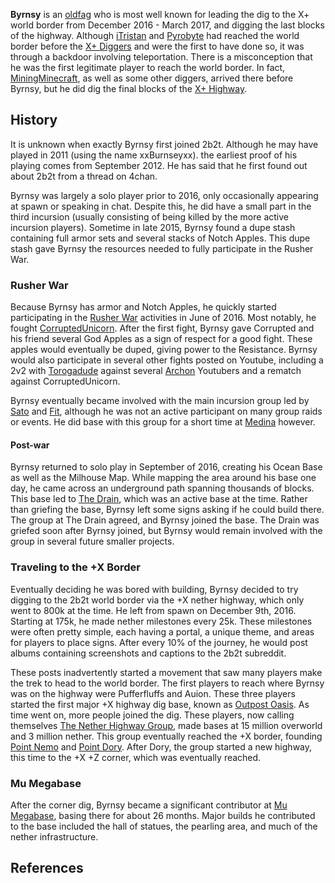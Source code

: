 **Byrnsy** is an [oldfag](https://2b2t.miraheze.org/wiki/oldfag) who is most well known for leading the dig to the X+ world border from December 2016 - March 2017, and digging the last blocks of the highway. Although [iTristan](https://2b2t.miraheze.org/wiki/iTristan) and [Pyrobyte](https://2b2t.miraheze.org/wiki/Pyrobyte) had reached the world border before the [X+ Diggers](https://2b2t.miraheze.org/wiki/Nether_Highway_Group) and were the first to have done so, it was through a backdoor involving teleportation. There is a misconception that he was the first legitimate player to reach the world border. In fact, [MiningMinecraft](https://2b2t.miraheze.org/wiki/MiningMinecraft), as well as some other diggers, arrived there before Byrnsy, but he did dig the final blocks of the [X+ Highway](https://2b2t.miraheze.org/wiki/Highways).

## History
It is unknown when exactly Byrnsy first joined 2b2t. Although he may have played in 2011 (using the name xxBurnseyxx). the earliest proof of his playing comes from September 2012. He has said that he first found out about 2b2t from a thread on 4chan.

Byrnsy was largely a solo player prior to 2016, only occasionally appearing at spawn or speaking in chat. Despite this, he did have a small part in the third incursion (usually consisting of being killed by the more active incursion players). Sometime in late 2015, Byrnsy found a dupe stash containing full armor sets and several stacks of Notch Apples. This dupe stash gave Byrnsy the resources needed to fully participate in the Rusher War.

### Rusher War
Because Byrnsy has armor and Notch Apples, he quickly started participating in the [Rusher War](https://2b2t.miraheze.org/wiki/Rusher_War) activities in June of 2016. Most notably, he fought [CorruptedUnicorn](https://2b2t.miraheze.org/wiki/CorruptedUnicorn). After the first fight, Byrnsy gave Corrupted and his friend several God Apples as a sign of respect for a good fight. These apples would eventually be duped, giving power to the Resistance. Byrnsy would also participate in several other fights posted on Youtube, including a 2v2 with [Torogadude](https://2b2t.miraheze.org/wiki/Torogadude) against several [Archon](https://2b2t.miraheze.org/wiki/Archon) Youtubers and a rematch against CorruptedUnicorn.

Byrnsy eventually became involved with the main incursion group led by [Sato](https://2b2t.miraheze.org/wiki/Sato86) and [Fit](https://2b2t.miraheze.org/wiki/Fit), although he was not an active participant on many group raids or events. He did base with this group for a short time at [Medina](https://2b2t.miraheze.org/wiki/Medina) however.

#### Post-war
Byrnsy returned to solo play in September of 2016, creating his Ocean Base as well as the Milhouse Map. While mapping the area around his base one day, he came across an underground path spanning thousands of blocks. This base led to [The Drain](https://2b2t.miraheze.org/wiki/The_Drain), which was an active base at the time. Rather than griefing the base, Byrnsy left some signs asking if he could build there. The group at The Drain agreed, and Byrnsy joined the base. The Drain was griefed soon after Byrnsy joined, but Byrnsy would remain involved with the group in several future smaller projects.

### Traveling to the +X Border
Eventually deciding he was bored with building, Byrnsy decided to try digging to the 2b2t world border via the +X nether highway, which only went to 800k at the time. He left from spawn on December 9th, 2016. Starting at 175k, he made nether milestones every 25k. These milestones were often pretty simple, each having a portal, a unique theme, and areas for players to place signs. After every 10% of the journey, he would post albums containing screenshots and captions to the 2b2t subreddit.

These posts inadvertently started a movement that saw many players make the trek to head to the world border. The first players to reach where Byrnsy was on the highway were Pufferfluffs and Auion. These three players started the first major +X highway dig base, known as [Outpost Oasis](https://2b2t.miraheze.org/wiki/Outpost_Oasis). As time went on, more people joined the dig. These players, now calling themselves [The Nether Highway Group](https://2b2t.miraheze.org/wiki/Nether_Highway_Group), made bases at 15 million overworld and 3 million nether. This group eventually reached the +X border, founding [Point Nemo](https://2b2t.miraheze.org/wiki/Point_Nemo) and [Point Dory](https://2b2t.miraheze.org/wiki/Point_Dory). After Dory, the group started a new highway, this time to the +X +Z corner, which was eventually reached.

### Mu Megabase
After the corner dig, Byrnsy became a significant contributor at [Mu Megabase](https://2b2t.miraheze.org/wiki/Mu), basing there for about 26 months. Major builds he contributed to the base included the hall of statues, the pearling area, and much of the nether infrastructure.

## References